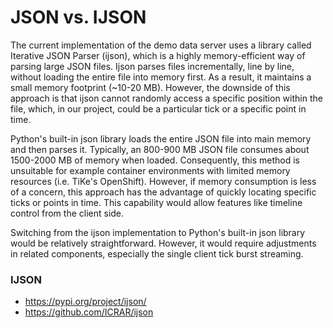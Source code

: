 # JSON vs. IJSON

The current implementation of the demo data server uses a library called Iterative JSON Parser (ijson), which is a highly memory-efficient way of parsing large JSON files. Ijson parses files incrementally, line by line, without loading the entire file into memory first. As a result, it maintains a small memory footprint (~10-20 MB). However, the downside of this approach is that ijson cannot randomly access a specific position within the file, which, in our project, could be a particular tick or a specific point in time.

Python's built-in json library loads the entire JSON file into main memory and then parses it. Typically, an 800-900 MB JSON file consumes about 1500-2000 MB of memory when loaded. Consequently, this method is unsuitable for example container environments with limited memory resources (i.e. TiKe's OpenShift). However, if memory consumption is less of a concern, this approach has the advantage of quickly locating specific ticks or points in time. This capability would allow features like timeline control from the client side.

Switching from the ijson implementation to Python's built-in json library would be relatively straightforward. However, it would require adjustments in related components, especially the single client tick burst streaming.

### IJSON

- https://pypi.org/project/ijson/
- https://github.com/ICRAR/ijson